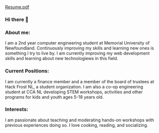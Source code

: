 [Resume.pdf](https://github.com/KareemZeair/KareemZeair/files/6372640/Resume.pdf)

### Hi there 👋

<!--
**KareemZeair/KareemZeair** is a ✨ _special_ ✨ repository because its `README.md` (this file) appears on your GitHub profile.

Here are some ideas to get you started:

- 🔭 I’m currently working on ...
- 🌱 I’m currently learning ...
- 👯 I’m looking to collaborate on ...
- 🤔 I’m looking for help with ...
- 💬 Ask me about ...
- 📫 How to reach me: ...
- 😄 Pronouns: ...
- ⚡ Fun fact: ...
-->
### About me:
I am a 2nd year computer engineering student at Memorial University of Newfoundland. Continuously improving my skills and learning new ones is something I try to live by. I am currently improving my web development skills and learning about new technologiews in this field.

### Current Positions:
 I am currently a finance member and a member of the board of trustees at Hack Frost NL, a student organization. I am also a co-op engineering student at CCA NL developing STEM workshops, activities and other programs for kids and youth ages 5-18 years old.
 
 ### Interests:
 I am passionate about teaching and moderating hands-on workshops with previous experiences doing so. I love cooking, reading, and socializing.
